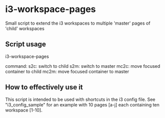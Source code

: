 # i3-workspace-pages
Small script to extend the i3 workspaces to multiple 'master' pages of 'child' workspaces

## Script usage
i3-workspace-pages <command> <master> <child>

command:
s2c:    switch to child
s2m:    switch to master
mc2c:   move focused container to child
mc2m:   move focused container to master

## How to effectively use it
This script is intended to be used with shortcuts in the i3 config file. See "i3_config_sample" for an example with 10 pages [a-j] each containing ten workspace [1-10].

